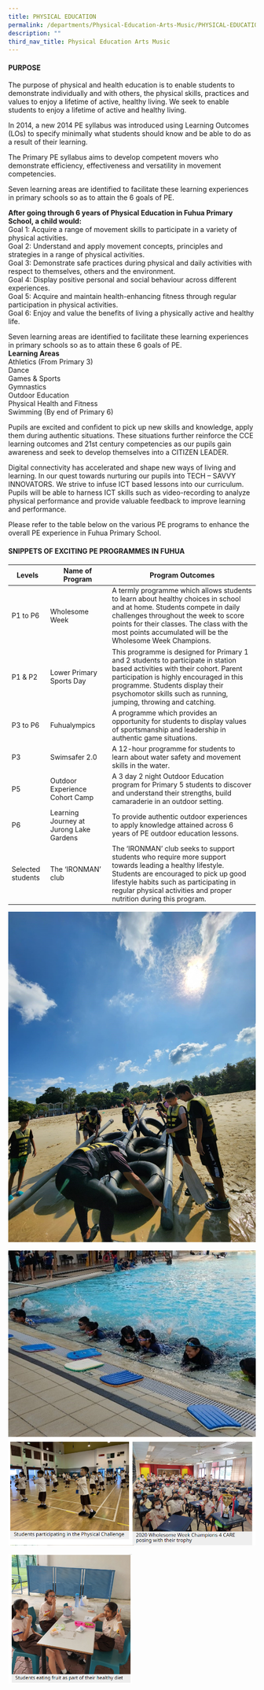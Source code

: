 ```yaml
---
title: PHYSICAL EDUCATION
permalink: /departments/Physical-Education-Arts-Music/PHYSICAL-EDUCATION/
description: ""
third_nav_title: Physical Education Arts Music
---
```

#### **PURPOSE**
The purpose of physical and health education is to enable students to demonstrate individually and with others, the physical skills, practices and values to enjoy a lifetime of active, healthy living. 
We seek to enable students to enjoy a lifetime of active and healthy living.


In 2014, a new 2014 PE syllabus was introduced using Learning Outcomes (LOs) to specify minimally what students should know and be able to do as a result of their learning. 

The Primary PE syllabus aims to develop competent movers who demonstrate efficiency, effectiveness and versatility in movement competencies. 

Seven learning areas are identified to facilitate these learning experiences in primary schools so as to attain the 6 goals of PE. 



**After going through 6 years of Physical Education in Fuhua Primary School, a child would:**
<br>Goal 1: Acquire a range of movement skills to participate in a variety of physical activities. 
<br>Goal 2: Understand and apply movement concepts, principles and strategies in a range of physical activities. 
<br>Goal 3: Demonstrate safe practices during physical and daily activities with respect to themselves, others and the environment. 
<br>Goal 4: Display positive personal and social behaviour across different experiences. <br>Goal 5: Acquire and maintain health-enhancing fitness through regular participation in physical activities. 
<br>Goal 6: Enjoy and value the benefits of living a physically active and healthy life.

Seven learning areas are identified to facilitate these learning experiences in primary schools so as to attain these 6 goals of PE. 
<br>**Learning Areas**
<br>Athletics (From Primary 3)
<br>Dance
<br>Games & Sports
<br>Gymnastics
<br>Outdoor Education
<br>Physical Health and Fitness
<br>Swimming (By end of Primary 6)

Pupils are excited and confident to pick up new skills and knowledge, apply them during authentic situations. These situations further reinforce the CCE learning outcomes and 21st century competencies as our pupils gain awareness and seek to develop themselves into a CITIZEN LEADER. 

Digital connectivity has accelerated and shape new ways of living and learning. In our quest towards nurturing our pupils into TECH – SAVVY INNOVATORS. We strive to infuse ICT based lessons into our curriculum. Pupils will be able to harness ICT skills such as video-recording to analyze physical performance and provide valuable feedback to improve learning and performance.   

Please refer to the table below on the various PE programs to enhance the overall PE experience in Fuhua Primary School. 


#### **SNIPPETS OF EXCITING PE PROGRAMMES IN FUHUA**



| Levels |Name of Program  |Program Outcomes  |
| -------- | -------- | -------- |
|P1 to P6      |Wholesome Week |A termly programme which allows students to learn about healthy choices in school and at home. Students compete in daily challenges throughout the week to score points for their classes. The class with the most points accumulated will be the Wholesome Week Champions. 
|  P1 & P2     | Lower Primary Sports Day   | This programme is designed for Primary 1 and 2 students to participate in station based activities with their cohort. Parent participation is highly encouraged in this programme. Students display their psychomotor skills such as running, jumping, throwing and catching.  
| P3 to P6    |Fuhualympics      | A programme which provides an opportunity for students to display values of sportsmanship and leadership in authentic game situations.  |
| P3    |Swimsafer 2.0       |A 12-hour programme for students to learn about water safety and movement skills in the water.
| P5    |  Outdoor Experience Cohort Camp    | A 3 day 2 night Outdoor Education program for Primary 5 students to discover and understand their strengths, build camaraderie in an outdoor setting.     |
| P6     | Learning Journey at Jurong Lake Gardens   | To provide authentic outdoor experiences to apply knowledge attained across 6 years of PE outdoor education lessons.     |
| Selected students    | The ‘IRONMAN’ club     | The ‘IRONMAN’ club seeks to support students who require more support towards leading a healthy lifestyle. Students are encouraged to pick up good lifestyle habits such as participating in regular physical activities and proper nutrition during this program.   |




![](/images/Fuhua%20Experience/Teaching%20and%20Learning%20@%20Fuhua/Departments/PE1.jpg)

![](/images/Fuhua%20Experience/Teaching%20and%20Learning%20@%20Fuhua/Departments/PE2.jpg)
![](/images/Fuhua%20Experience/Teaching%20and%20Learning%20@%20Fuhua/Departments/Physical%20Education%20Arts%20Music/PHYSICAL%20EDUCATION/P1.png)

<img style="width:50%;height:50%" src="/images/Fuhua%20Experience/Teaching%20and%20Learning%20@%20Fuhua/Departments/Physical%20Education%20Arts%20Music/PHYSICAL%20EDUCATION/P2.png">